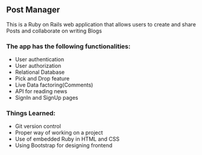 ## Post Manager

This is a Ruby on Rails web application that allows users to create and share Posts and collaborate on writing Blogs

### The app has the following functionalities:
* User authentication
* User authorization
* Relational Database
* Pick and Drop feature
* Live Data factoring(Comments)
* API for reading news
* SignIn and SignUp pages

### Things Learned:
* Git version control
* Proper way of working on a project
* Use of embedded Ruby in HTML and CSS
* Using Bootstrap for designing frontend
